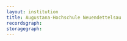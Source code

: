```yaml
---
layout: institution
title: Augustana-Hochschule Neuendettelsau
recordsgraph: 
storagegraph: 
---
```

